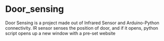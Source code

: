 # Door_sensing
Door Sensing is a project made out of Infrared Sensor and Arduino-Python connectivity. IR sensor senses the position of door, and if it opens, python script opens up a new window with a pre-set website
